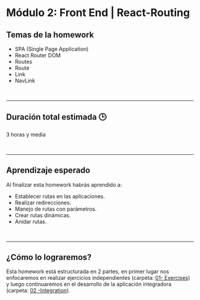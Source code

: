 # Módulo 2: Front End | React-Routing

## **Temas de la homework**

-  SPA (Single Page Application)
-  React Router DOM
-  Routes
-  Route
-  Link
-  NavLink

<br />

---

## **Duración total estimada 🕒**

3 horas y media

<br />

---

## **Aprendizaje esperado**

Al finalizar esta homework habrás aprendido a:

-  Establecer rutas en las aplicaciones.
-  Realizar redirecciones.
-  Manejo de rutas con parámetros.
-  Crear rutas dinámicas.
-  Anidar rutas.

<br />

---

## **¿Cómo lo lograremos?**

Esta homework está estructurada en 2 partes, en primer lugar nos enfocaremos en realizar ejercicios independientes (carpeta: [01- Exercises](./01%20-%20Exercises/README.md)) y luego continuaremos en el desarrollo de la aplicación integradora (carpeta: [02 -Integration](./02%20-%20Integration/README.md)).